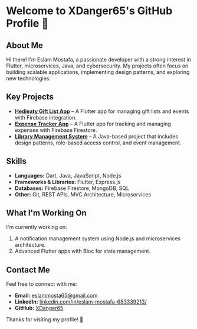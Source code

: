 # Welcome to XDanger65's GitHub Profile 👋

## About Me
Hi there! I'm Eslam Mostafa, a passionate developer with a strong interest in Flutter, microservices, Java, and cybersecurity. My projects often focus on building scalable applications, implementing design patterns, and exploring new technologies.

## Key Projects
- **[Hedieaty Gift List App](https://github.com/XDanger65/hedieaty-gift-list)** – A Flutter app for managing gift lists and events with Firebase integration.
- **[Expense Tracker App](https://github.com/XDanger65/expense-tracker)** – A Flutter app for tracking and managing expenses with Firebase Firestore.
- **[Library Management System](https://github.com/XDanger65/library-management)** – A Java-based project that includes design patterns, role-based access control, and event management.

## Skills
- **Languages:** Dart, Java, JavaScript, Node.js
- **Frameworks & Libraries:** Flutter, Express.js
- **Databases:** Firebase Firestore, MongoDB, SQL
- **Other:** Git, REST APIs, MVC Architecture, Microservices

## What I'm Working On
I'm currently working on:
1. A notification management system using Node.js and microservices architecture.
2. Advanced Flutter apps with Bloc for state management.

## Contact Me
Feel free to connect with me:
- **Email:** [eslammosta65@gmail.com](mailto:eslammosta65@gmail.com)
- **LinkedIn:** [linkedin.com/in/eslam-mostafa-683339213/](https://www.linkedin.com/in/eslam-mostafa-683339213/)
- **GitHub:** [XDanger65](https://github.com/XDanger65)

Thanks for visiting my profile! 🚀
